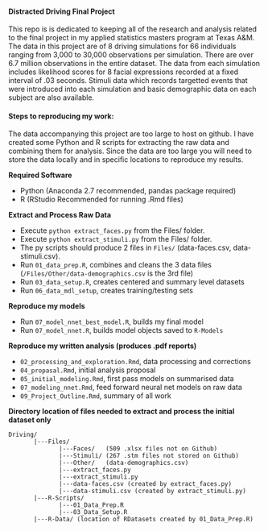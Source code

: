 #### Distracted Driving Final Project

This repo is is dedicated to keeping all of the research and analysis related to the final project in my applied statistics masters program at Texas A&M. The data in this project are of 8 driving simulations for 66 individuals ranging from 3,000 to 30,000 observations per simulation. There are over 6.7 million observations in the entire dataset. The data from each simulation includes likelihood scores for 8 facial expressions recorded at a fixed interval of .03 seconds. Stimuli data which records targetted events that were introduced into each simulation and basic demographic data on each subject are also available.

#### Steps to reproducing my work:

The data accompanying this project are too large to host on github. I have created some Python and R scripts for extracting the raw data and combining them for analysis. Since the data are too large you will need to store the data locally and in specific locations to reproduce my results.

**Required Software**
  * Python (Anaconda 2.7 recommended, pandas package required)
  * R (RStudio Recommended for running .Rmd files)

**Extract and Process Raw Data**
  * Execute `python extract_faces.py` from the Files/ folder.
  * Execute `python extract_stimuli.py` from the Files/ folder.
  * The py scripts should produce 2 files in `Files/` (data-faces.csv, data-stimuli.csv).
  * Run `01_data_prep.R`, combines and cleans the 3 data files (`/Files/Other/data-demographics.csv` is the 3rd file)
  * Run `03_data_setup.R`, creates centered and summary level datasets
  * Run `06_data_mdl_setup`, creates training/testing sets

**Reproduce my models**
  * Run `07_model_nnet_best_model.R`, builds my final model
  * Run `07_model_nnet.R`, builds model objects saved to `R-Models`

**Reproduce my written analysis (produces .pdf reports)**
  * `02_processing_and_exploration.Rmd`, data processing and corrections
  * `04_propasal.Rmd`, initial analysis proposal
  * `05_initial_modeling.Rmd`, first pass models on summarised data
  * `07_modeling_nnet.Rmd`, feed forward neural net models on raw data
  * `09_Project_Outline.Rmd`, summary of all work

**Directory location of files needed to extract and process the initial dataset only**
  ```
  Driving/
         |---Files/
                |---Faces/   (509 .xlsx files not on Github)
                |---Stimuli/ (267 .stm files not stored on Github)
                |---Other/   (data-demographics.csv)
                |---extract_faces.py
                |---extract_stimuli.py
                |---data-faces.csv (created by extract_faces.py)
                |---data-stimuli.csv (created by extract_stimuli.py)
         |---R-Scripts/
                |---01_Data_Prep.R
                |---03_Data_Setup.R
         |---R-Data/ (location of RDatasets created by 01_Data_Prep.R)
  ```
